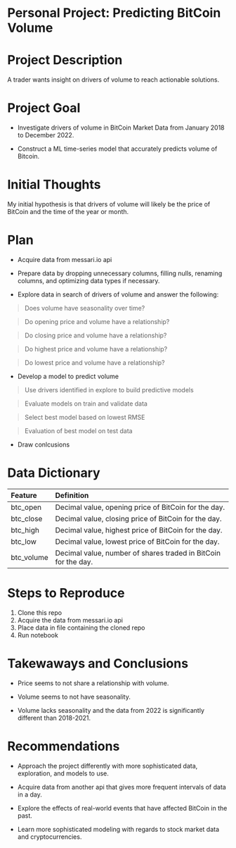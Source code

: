 # Personal Project: Predicting BitCoin Volume
# Project Description
A trader wants insight on drivers of volume to reach actionable solutions.

# Project Goal
- Investigate drivers of volume in BitCoin Market Data from January 2018 to December 2022.

- Construct a ML time-series model that accurately predicts volume of Bitcoin.

# Initial Thoughts
My initial hypothesis is that drivers of volume will likely be the price of BitCoin and the time of the year or month.

# Plan

- Acquire data from messari.io api

- Prepare data by dropping unnecessary columns, filling nulls, renaming columns, and optimizing data types if necessary.

- Explore data in search of drivers of volume and answer the following:

> Does volume have seasonality over time?


> Do opening price and volume have a relationship?


> Do closing price and volume have a relationship?


> Do highest price and volume have a relationship?


> Do lowest price and volume have a relationship?

- Develop a model to predict volume

> Use drivers identified in explore to build predictive models

> Evaluate models on train and validate data

> Select best model based on lowest RMSE

> Evaluation of best model on test data

- Draw conlcusions

# Data Dictionary

| Feature | Definition |
| :- | :- |
| btc_open | Decimal value, opening price of BitCoin for the day. |
| btc_close | Decimal value, closing price of BitCoin for the day. |
| btc_high | Decimal value, highest price of BitCoin for the day. |
| btc_low | Decimal value, lowest price of BitCoin for the day. |
| btc_volume | Decimal value, number of shares traded in BitCoin for the day. |

# Steps to Reproduce
1. Clone this repo
2. Acquire the data from messari.io api
3. Place data in file containing the cloned repo
4. Run notebook

# Takewaways and Conclusions

- Price seems to not share a relationship with volume.


- Volume seems to not have seasonality.


- Volume lacks seasonality and the data from 2022 is significantly different than 2018-2021.

# Recommendations

- Approach the project differently with more sophisticated data, exploration, and models to use.


- Acquire data from another api that gives more frequent intervals of data in a day.


- Explore the effects of real-world events that have affected BitCoin in the past.


- Learn more sophisticated modeling with regards to stock market data and cryptocurrencies.
